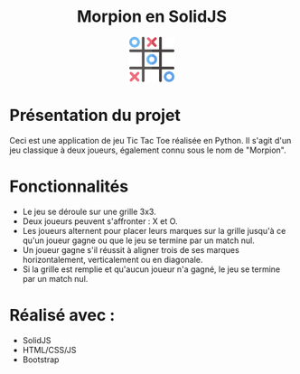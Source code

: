 <!-- PROJECT LOGO -->
<h1 align="center">Morpion en SolidJS</h1>
<div align="center">
  <img src="./public/assets/tic_tac_toe.png" alt="Logo" width="80" height="80">
</div>

# Présentation du projet

Ceci est une application de jeu Tic Tac Toe réalisée en Python. Il s'agit d'un jeu classique à deux joueurs, également connu sous le nom de "Morpion".

# Fonctionnalités

- Le jeu se déroule sur une grille 3x3.
- Deux joueurs peuvent s'affronter : X et O.
- Les joueurs alternent pour placer leurs marques sur la grille jusqu'à ce qu'un joueur gagne ou que le jeu se termine par un match nul.
- Un joueur gagne s'il réussit à aligner trois de ses marques horizontalement, verticalement ou en diagonale.
- Si la grille est remplie et qu'aucun joueur n'a gagné, le jeu se termine par un match nul.

<!-- Réalisé -->
# Réalisé avec :

* SolidJS
* HTML/CSS/JS
* Bootstrap
